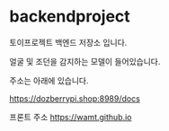 # backendproject

토이프로젝트 백엔드 저장소 입니다. 

얼굴 및 조던을 감지하는 모델이 들어있습니다.

주소는 아래에 있습니다.

https://dozberrypi.shop:8989/docs

프론트 주소 
https://wamt.github.io
